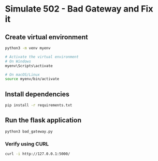 # Simulate 502 - Bad Gateway and Fix it

## Create virtual environment

```bash
python3 -m venv myenv

# Activate the virtual environment
# On Windows
myenv\Scripts\activate

# On macOS/Linux
source myenv/bin/activate
```

## Install dependencies

```bash
pip install -r requirements.txt
```

## Run the flask application

```bash
python3 bad_gateway.py
```

### Verify using CURL

```bash
curl -i http://127.0.0.1:5000/
```